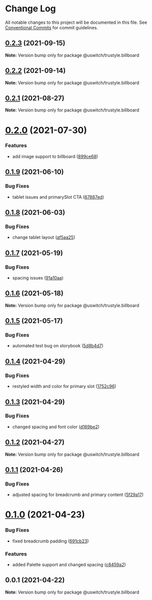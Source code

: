 # Change Log

All notable changes to this project will be documented in this file.
See [Conventional Commits](https://conventionalcommits.org) for commit guidelines.

## [0.2.3](https://github.com/uswitch/trustyle/compare/@uswitch/trustyle.billboard@0.2.1...@uswitch/trustyle.billboard@0.2.3) (2021-09-15)

**Note:** Version bump only for package @uswitch/trustyle.billboard





## [0.2.2](https://github.com/uswitch/trustyle/compare/@uswitch/trustyle.billboard@0.2.1...@uswitch/trustyle.billboard@0.2.2) (2021-09-14)

**Note:** Version bump only for package @uswitch/trustyle.billboard






## [0.2.1](https://github.com/uswitch/trustyle/compare/@uswitch/trustyle.billboard@0.2.0...@uswitch/trustyle.billboard@0.2.1) (2021-08-27)

**Note:** Version bump only for package @uswitch/trustyle.billboard





# [0.2.0](https://github.com/uswitch/trustyle/compare/@uswitch/trustyle.billboard@0.1.9...@uswitch/trustyle.billboard@0.2.0) (2021-07-30)


### Features

* add image support to billboard ([899ce68](https://github.com/uswitch/trustyle/commit/899ce68))





## [0.1.9](https://github.com/uswitch/trustyle/compare/@uswitch/trustyle.billboard@0.1.8...@uswitch/trustyle.billboard@0.1.9) (2021-06-10)


### Bug Fixes

* tablet issues and primarySlot CTA ([67887ed](https://github.com/uswitch/trustyle/commit/67887ed))





## [0.1.8](https://github.com/uswitch/trustyle/compare/@uswitch/trustyle.billboard@0.1.7...@uswitch/trustyle.billboard@0.1.8) (2021-06-03)


### Bug Fixes

* change tablet layout ([af5aa25](https://github.com/uswitch/trustyle/commit/af5aa25))





## [0.1.7](https://github.com/uswitch/trustyle/compare/@uswitch/trustyle.billboard@0.1.6...@uswitch/trustyle.billboard@0.1.7) (2021-05-19)


### Bug Fixes

* spacing issues ([91a10aa](https://github.com/uswitch/trustyle/commit/91a10aa))





## [0.1.6](https://github.com/uswitch/trustyle/compare/@uswitch/trustyle.billboard@0.1.5...@uswitch/trustyle.billboard@0.1.6) (2021-05-18)

**Note:** Version bump only for package @uswitch/trustyle.billboard





## [0.1.5](https://github.com/uswitch/trustyle/compare/@uswitch/trustyle.billboard@0.1.4...@uswitch/trustyle.billboard@0.1.5) (2021-05-17)


### Bug Fixes

* automated test bug on storybook ([5d8b4d7](https://github.com/uswitch/trustyle/commit/5d8b4d7))





## [0.1.4](https://github.com/uswitch/trustyle/compare/@uswitch/trustyle.billboard@0.1.3...@uswitch/trustyle.billboard@0.1.4) (2021-04-29)


### Bug Fixes

* restyled width and color for primary slot ([1752c96](https://github.com/uswitch/trustyle/commit/1752c96))





## [0.1.3](https://github.com/uswitch/trustyle/compare/@uswitch/trustyle.billboard@0.1.2...@uswitch/trustyle.billboard@0.1.3) (2021-04-29)


### Bug Fixes

* changed spacing and font color ([d169be2](https://github.com/uswitch/trustyle/commit/d169be2))





## [0.1.2](https://github.com/uswitch/trustyle/compare/@uswitch/trustyle.billboard@0.1.1...@uswitch/trustyle.billboard@0.1.2) (2021-04-27)

**Note:** Version bump only for package @uswitch/trustyle.billboard





## [0.1.1](https://github.com/uswitch/trustyle/compare/@uswitch/trustyle.billboard@0.1.0...@uswitch/trustyle.billboard@0.1.1) (2021-04-26)


### Bug Fixes

* adjusted spacing for breadcrumb and primary content ([5f29a17](https://github.com/uswitch/trustyle/commit/5f29a17))





# [0.1.0](https://github.com/uswitch/trustyle/compare/@uswitch/trustyle.billboard@0.0.1...@uswitch/trustyle.billboard@0.1.0) (2021-04-23)


### Bug Fixes

* fixed breadcrumb padding ([691cb23](https://github.com/uswitch/trustyle/commit/691cb23))


### Features

* added Palette support and changed spacing ([c8459a2](https://github.com/uswitch/trustyle/commit/c8459a2))





## 0.0.1 (2021-04-22)

**Note:** Version bump only for package @uswitch/trustyle.billboard
